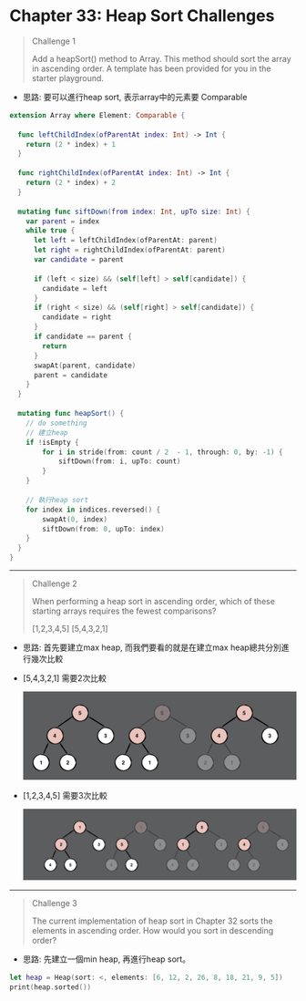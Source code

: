# Chapter 33: Heap Sort Challenges

> Challenge 1
>
> Add a heapSort() method to Array. This method should sort the array in ascending order. A template has been provided for you in the starter playground.

- 思路: 要可以進行heap sort, 表示array中的元素要 Comparable

```swift
extension Array where Element: Comparable {
  
  func leftChildIndex(ofParentAt index: Int) -> Int {
    return (2 * index) + 1
  }
  
  func rightChildIndex(ofParentAt index: Int) -> Int {
    return (2 * index) + 2
  }
  
  mutating func siftDown(from index: Int, upTo size: Int) {
    var parent = index
    while true {
      let left = leftChildIndex(ofParentAt: parent)
      let right = rightChildIndex(ofParentAt: parent)
      var candidate = parent
      
      if (left < size) && (self[left] > self[candidate]) {
        candidate = left
      }
      if (right < size) && (self[right] > self[candidate]) {
        candidate = right
      }
      if candidate == parent {
        return
      }
      swapAt(parent, candidate)
      parent = candidate
    }
  }
  
  mutating func heapSort() {
    // do something
    // 建立heap
    if !isEmpty {
        for i in stride(from: count / 2  - 1, through: 0, by: -1) {
            siftDown(from: i, upTo: count)
        }
    }

    // 執行heap sort
    for index in indices.reversed() {
        swapAt(0, index)
        siftDown(from: 0, upTo: index)
    }
  }
}
```



------

> Challenge 2
>
> When performing a heap sort in ascending order, which of these starting arrays requires the fewest comparisons?
>
> [1,2,3,4,5]
> [5,4,3,2,1]

- 思路: 首先要建立max heap, 而我們要看的就是在建立max heap總共分別進行幾次比較

* [5,4,3,2,1] 需要2次比較

  <img src="../.gitbook/assets/239.png" style="zoom:50%;" />

* [1,2,3,4,5] 需要3次比較

  <img src="../.gitbook/assets/240.png" style="zoom:50%;" />

------

> Challenge 3
>
> The current implementation of heap sort in Chapter 32 sorts the elements in ascending order. How would you sort in descending order?

- 思路: 先建立一個min heap, 再進行heap sort。

```swift
let heap = Heap(sort: <, elements: [6, 12, 2, 26, 8, 18, 21, 9, 5])
print(heap.sorted())
```

